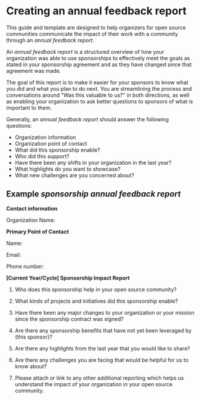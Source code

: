 # Creating an annual feedback report

This guide and template are designed to help organizers for open source communities communicate the impact of their work with a community through an _annual feedback report_.

An _annual feedback report_ is a structured overview of how your organization was able to use sponsorships to effectively meet the goals as stated in your sponsorship agreement and as they have changed since that agreement was made.

The goal of this report is to make it easier for your sponsors to know what you did and what you plan to do next. You are streamlining the process and conversations around "Was this valuable to us?" in both directions, as well as enabling your organization to ask better questions to sponsors of what is important to them.

Generally, an _annual feedback report_ should answer the following questions:

* Organization information
* Organization point of contact
* What did this sponsorship enable?
* Who did this support?
* Have there been any shifts in your organization in the last year?
* What highlights do you want to showcase?
* What new challenges are you concerned about?

## Example _sponsorship annual feedback report_

__Contact information__

Organization Name:

__Primary Point of Contact__

Name:

Email:

Phone number:

**[Current Year/Cycle] Sponsorship Impact Report**

1. Who does this sponsorship help in your open source community?

2. What kinds of projects and initiatives did this sponsorship enable?

3. Have there been any major changes to your organization or your mission since the sponsorship contract was signed?

4. Are there any sponsorship benefits that have not yet been leveraged by (this sponsor}?

5. Are there any highlights from the last year that you would like to share?

6. Are there any challenges you are facing that would be helpful for us to know about?

7. <Optional> Please attach or link to any other additional reporting which helps us understand the impact of your organization in your open source community.
